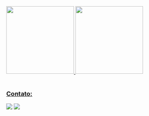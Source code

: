 

 <div>
   <a href="https://github.com/undrcaio">
   <img height="180em" src="https://github-readme-stats.vercel.app/api?username=undrcaio&show_icons=true&theme=darcula&include_all_commits=true&count_private=true"/>
   <img height="180em" src="https://github-readme-stats.vercel.app/api/top-langs/?username=undrcaio&layout=compact&langs_count=6&theme=darcula"/>
</div>
 
<br>
 
### Contato:
 
<div> 
  <a href="https://instagram.com/caaio.png" target="_blank"><img src="https://img.shields.io/badge/-Instagram-%23E4405F?style=for-the-badge&logo=instagram&logoColor=white" target="_blank"></a>
  <a href = "caioamafra60@gmail.com"><img src="https://img.shields.io/badge/-Gmail-%23333?style=for-the-badge&logo=gmail&logoColor=white" target="_blank"></a>
</div>
